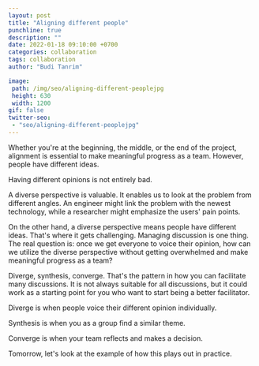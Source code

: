 ```yaml
---
layout: post
title: "Aligning different people"
punchline: true
description: ""
date: 2022-01-18 09:10:00 +0700
categories: collaboration
tags: collaboration
author: "Budi Tanrim"

image:
 path: /img/seo/aligning-different-peoplejpg
 height: 630
 width: 1200
gif: false
twitter-seo: 
 - "seo/aligning-different-peoplejpg"
---
```


Whether you're at the beginning, the middle, or the end of the project, alignment is essential to make meaningful progress as a team. However, people have different ideas.

Having different opinions is not entirely bad.

A diverse perspective is valuable. It enables us to look at the problem from different angles. An engineer might link the problem with the newest technology, while a researcher might emphasize the users' pain points.

On the other hand, a diverse perspective means people have different ideas. That's where it gets challenging. Managing discussion is one thing. The real question is: once we get everyone to voice their opinion, how can we utilize the diverse perspective without getting overwhelmed and make meaningful progress as a team?

Diverge, synthesis, converge. That's the pattern in how you can facilitate many discussions. It is not always suitable for all discussions, but it could work as a starting point for you who want to start being a better facilitator.

Diverge is when people voice their different opinion individually. 

Synthesis is when you as a group find a similar theme.

Converge is when your team reflects and makes a decision.

Tomorrow, let's look at the example of how this plays out in practice.